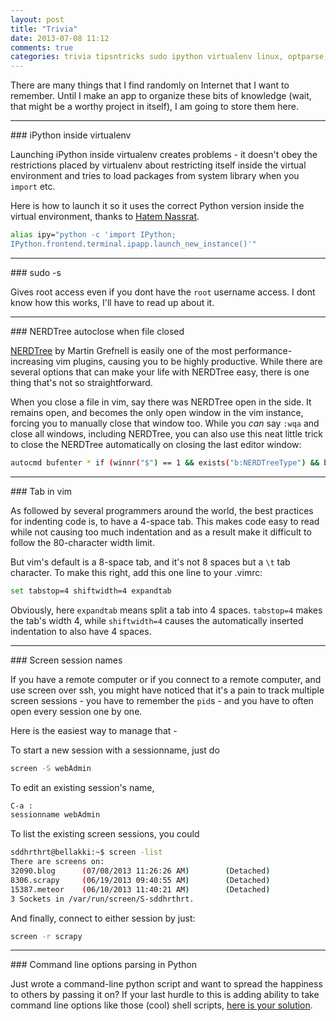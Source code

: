 ```yaml
---
layout: post
title: "Trivia"
date: 2013-07-08 11:12
comments: true
categories: trivia tipsntricks sudo ipython virtualenv linux, optparse, argparse, python
---
```


There are many things that I find randomly on Internet that I want to remember.
Until I make an app to organize these bits of knowledge (wait, that might be a
worthy project in itself), I am going to store them here.

<!-- more -->
<hr />
### iPython inside virtualenv

Launching iPython inside virtualenv creates problems - it doesn't obey the
restrictions placed by virtualenv about restricting itself inside the virtual
environment and tries to load packages from system library when you `import`
etc.

Here is how to launch it so it uses the correct Python version inside the
virtual environment, thanks to [Hatem Nassrat](https://coderwall.com/p/xdox9a).

```bash alias for iPython inside virtualenv
alias ipy="python -c 'import IPython;
IPython.frontend.terminal.ipapp.launch_new_instance()'"
```
<hr />
### sudo -s

Gives root access even if you dont have the `root` username access.
I dont know how this works, I'll have to read up about it.

<hr />
### NERDTree autoclose when file closed

[NERDTree](https://github.com/scrooloose/nerdtree) by Martin Grefnell is easily
one of the most performance-increasing vim plugins, causing you to be highly
productive. While there are several options that can make your life with
NERDTree easy, there is one thing that's not so straightforward.

When you close a file in vim, say there was NERDTree open in the side. It
remains open, and becomes the only open window in the vim instance, forcing you
to manually close that window too. While you *can* say `:wqa` and close all
windows, including NERDTree, you can also use this neat little trick to close
the NERDTree automatically on closing the last editor window:

``` bash put this in a single line in your ~/.vimrc
autocmd bufenter * if (winnr("$") == 1 && exists("b:NERDTreeType") && b:NERDTreeType == "primary") | q | endif
```
<hr />
### Tab in vim

As followed by several programmers around the world, the best practices for
indenting code is, to have a 4-space tab. This makes code easy to read while not
causing too much indentation and as a result make it difficult to follow the
80-character width limit.

But vim's default is a 8-space tab, and it's not 8 spaces but a `\t` tab
character. To make this right, add this one line to your .vimrc:

``` bash put this in your ~/.vimrc
set tabstop=4 shiftwidth=4 expandtab
```

Obviously, here `expandtab` means split a tab into 4 spaces. `tabstop=4` makes
the tab's width 4, while `shiftwidth=4` causes the automatically inserted
indentation to also have 4 spaces.

<hr />
### Screen session names

If you have a remote computer or if you connect to a remote computer, and use
screen over ssh, you might have noticed that it's a pain to track multiple
screen sessions - you have to remember the `pid`s - and you have to often open
every session one by one.

Here is the easiest way to manage that - 

To start a new session with a sessionname, just do 

``` bash new session with name "webAdmin"
screen -S webAdmin
```

To edit an existing session's name,

```bash edit session name of current session
C-a :
sessionname webAdmin
```

To list the existing screen sessions, you could 
```bash list sessions
sddhrthrt@bellakki:~$ screen -list
There are screens on:
32090.blog      (07/08/2013 11:26:26 AM)        (Detached)
8306.scrapy     (06/19/2013 09:40:55 AM)        (Detached)
15387.meteor    (06/10/2013 11:40:21 AM)        (Detached)
3 Sockets in /var/run/screen/S-sddhrthrt.
```

And finally, connect to either session by just:
```bash reattach to the session named "scrapy" 
screen -r scrapy
```
<hr />
### Command line options parsing in Python

Just wrote a command-line python script and want to spread the happiness to
others by passing it on? If your last hurdle to this is adding ability to take
command line options like those (cool) shell scripts, [here is your solution](/blog/2013/07/16/option-parsing-in-python-scripts/).
